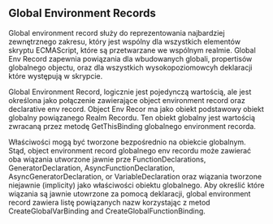 ## Global Environment Records

Global environment record służy do reprezentowania najbardziej zewnętrznego zakresu,
który jest wspólny dla wszystkich elementów skryptu ECMAScript, które są przetwarzane we wspólnym realmie.
Global Env Record zapewnia powiązania dla wbudowanych globali, propertisów globalnego objectu, oraz dla wszystkich wysokopoziomowcyh deklaracji 
które występują w skrypcie.

Global Environment Record, logicznie jest pojedynczą wartością, 
ale jest określona jako połączenie zawierające object environment record oraz declarative env record.
Object Env Recor ma jako obiekt podstawowy obiekt globalny powiązanego Realm Recordu. Ten obiekt globalny jest wartością zwracaną przez metodę GetThisBinding globalnego environment recorda.

Właściwości mogą być tworzone bezpośrednio na obiekcie globalnym. Stąd, object environment record globalnego env recordu może zawierać
oba wiązania utworzone jawnie prze FunctionDeclarations,  GeneratorDeclaration, AsyncFunctionDeclaration, AsyncGeneratorDeclaration, or VariableDeclaration oraz wiązania tworzone niejawnie (implicity) jako właściwości obiektu globalnego.
Aby określić które wiązania są jawnie utowrzone za pomocą deklaracji, global environment record zawiera listę powiązanych nazw korzystając 
z metod CreateGlobalVarBinding and CreateGlobalFunctionBinding. 
